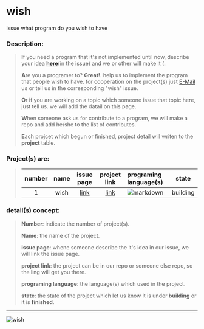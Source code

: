 # wish
issue what program do you wish to have


### Description:
>
> **I**f you need a program that it's not implemented until now, describe your idea **[here](https://github.com/DistroTEAM/wish/issues/new)**(in the issue) and we or other will make it (:
>
> **A**re you a programer to? __Great!__. help us to implement the program that people wish to have. for cooperation on the project(s) just [E-Mail](https://mail.google.com/mail/u/0/#inbox?compose=new) us or tell us in the corresponding "wish" issue.
> 
> **O**r if you are working on a topic which someone issue that topic here, just tell us. we will add the datail on this page.
> 
> **W**hen someone ask us for contribute to a program, we will make a repo and add he/she to the list of contributes.
>
> **E**ach projcet which begun or finished, project detail will writen to the __project__ table.


### Project(s) are:
> | number | name | issue page | project link | programing language(s) | state |
> |:------:|:----:|:----------:|:------------:|:----------------------|:-------------:|
> | 1 | wish | [link](https://github.com/DistroTEAM/wish/issues/) |[link](https://github.com/DistroTEAM/wish)| ![markdown](https://b2n.ir/z61490) | building |


### detail(s) concept:
> __Number__: indicate the number of project(s).
> 
> __Name__: the name of the project.
> 
> __issue page__: whene someone describe the it's idea in our issue, we will link the issue page.
> 
> __project link__: the project can be in our repo or someone else repo, so the ling will get you there.
> 
> __programing language__: the language(s) which used in the project.
> 
> __state__: the state of the project which let us know it is under __building__ or it is __finished__.

---

![wish](https://s4.uupload.ir/files/wish_lfa3.jpg)


[//]: # (if you need the image of some programing language use the following direct-links, if you are adding a image be sure the size is exactly 35px)
[//]: # (markdown: https://b2n.ir/z61490)
[//]: # (python: https://b2n.ir/d06737)
[//]: # (c++: https://b2n.ir/g70215)
[//]: # (javascript: https://b2n.ir/j38045)
